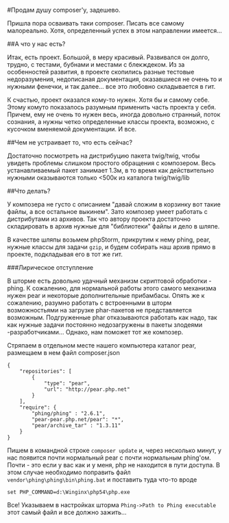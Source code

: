 #Продам душу composer'у, задешево.

Пришла пора осваивать таки composer. Писать все самому малореально. Хотя, определенный успех в этом направлении имеется...

##А что у нас есть?

Итак, есть проект. Большой, в меру красивый. Развивался он долго, трудно, с тестами, бубнами и местами с блекждеком. Из за особенностей развития, в проекте скопились разные тестовые недоразумения, недописаная документация, оказавшиеся не очень то и нужными фенечки, и так далее... все это любовно складывается в гит.

К счастью, проект оказался кому-то нужен. Хотя бы и самому себе. Этому комуто показалось разумным применить часть проекта у себя. Причем, ему не очень то нужен весь, иногда довольно странный, поток сознания, а нужны четко определенные классы проекта, возможно, с кусочком вменяемой документации. И все.

##Чем не устраивает то, что есть сейчас?

Достаточно посмотреть на дистрибуцию пакета twig/twig, чтобы увидеть проблемы слишком простого обращения с композером. Весь устанавливаемый пакет занимает 1.3м, в то время как действительно нужными оказываются только <500к из каталога twig/twig/lib

##Что делать?

У композера не густо с описанием "давай сложим в корзинку вот такие файлы, а все остальное выкинем". Зато композер умеет работать с дистрибутами из архивов. Так что автору проекта достаточно складировать в архив нужные для "библиотеки" файлы и дело в шляпе.

В качестве шляпы возьмем phpStorm, прикрутим к нему phing, pear, нужные классы для задачи `gzip`, и будем собирать наш архив прямо в проекте, подкладывая его в тот же гит.

###Лирическое отступление

В шторме есть довольно удачный механизм скриптовой обработки - phing. К сожалению, для нормальной работы этого самого механизма нужен pear и некоторые дополнительные прибамбасы. Опять же к сожалению, разумно работать с встроенными в шторм возможностьями на загрузке phar-пакетов не представляется возможным. Подгруженные phar отказываются работать как надо, так как нужные задачи постоянно недозагружены в пакеты злодеями -разработчиками...
Однако, нам поможет тот же композер.

Стряпаем в отдельном месте нашего компьютера каталог pear, размещаем в нем файл composer.json

    {
        "repositories": [
            {
                "type": "pear",
                "url": "http://pear.php.net"
            }
        ],
        "require": {
            "phing/phing" : "2.6.1",
            "pear-pear.php.net/pear": "*",
            "pear/archive_tar" : "1.3.11"
        }
    }

Пишем в командной строке `composer update` и, через несколько минут, у нас появится почти нормальный pear с почти нормальным phing'ом. Почти - это если у вас как и у меня, php не находится в пути доступа. В этом случае необходимо поправить файл
`vendor\phing\phing\bin\phing.bat` и поставить туда что-то вроде

    set PHP_COMMAND=d:\Winginx\php54\php.exe

Все! Указываем в настройках шторма `Phing->Path to Phing executable` этот самый файл и все должно зажить...